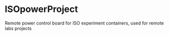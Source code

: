 # ISOpowerProject
 Remote power control board for ISO experiment containers, used for remote labs projects
